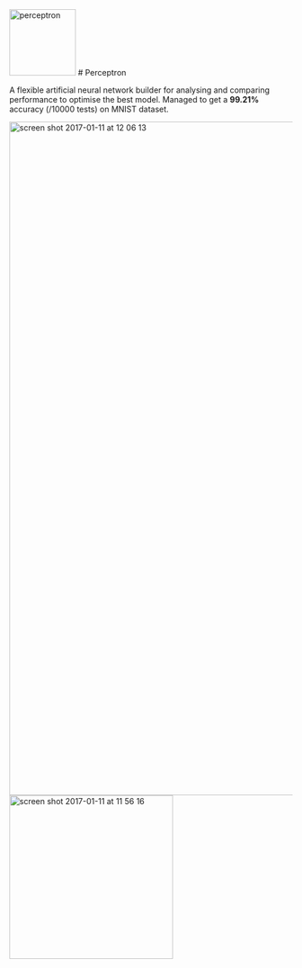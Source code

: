 <img width="118" alt="perceptron" src="https://cloud.githubusercontent.com/assets/7353547/21388614/f86dd680-c774-11e6-938b-1d95492999e2.png">
# Perceptron

A flexible artificial neural network builder for analysing and comparing performance to optimise the best model. Managed to get a <b>99.21%</b> accuracy (/10000 tests) on MNIST dataset.

<img width="1198" alt="screen shot 2017-01-11 at 12 06 13" src="https://cloud.githubusercontent.com/assets/7353547/21847955/70b215ca-d7f6-11e6-89c6-66b238c51296.png">

<img width="291" alt="screen shot 2017-01-11 at 11 56 16" src="https://cloud.githubusercontent.com/assets/7353547/21847713/31c60f16-d7f5-11e6-93eb-1d79b3062737.png">
